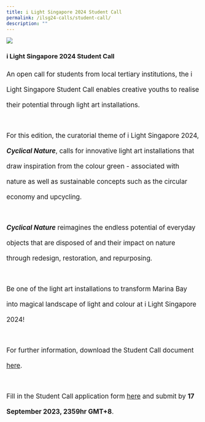 ```yaml
---
title: i Light Singapore 2024 Student Call
permalink: /ilsg24-calls/student-call/
description: ""
---
```

![](/images/ILSG24%20Calls/ilsg203%20website-lastcall(Student%20Call).jpg)

### i Light Singapore 2024 Student Call

<p style="font-size:17px; line-height:40px">
An open call for students from local tertiary institutions, the i Light Singapore Student Call enables creative youths to realise their potential through light art installations.
<br><br>
For this edition, the curatorial theme of i Light Singapore 2024, <b><i>Cyclical Nature</i></b>, calls for innovative light art installations that draw inspiration from the colour green - associated with nature as well as sustainable concepts such as the circular economy and upcycling.
<br><br>
<b><i>Cyclical Nature</i></b>   reimagines the endless potential of everyday objects that are disposed of and their impact on nature through redesign, restoration, and repurposing.
<br><br>
Be one of the light art installations to transform Marina Bay into magical landscape of light and colour at i Light Singapore 2024!
<br><br>
For further information, download the Student Call document <a target="_blank" href="/files/i%20light%20singapore%202024%20–%20student%20call.pdf">here</a>.
<br><br>
Fill in the Student Call application form&nbsp;<a target="_blank" href="https://forms.gle/Y5zTpowq2PpNfTFU9">here</a> and submit by <b>17 September 2023, 2359hr GMT+8</b>.</p>
